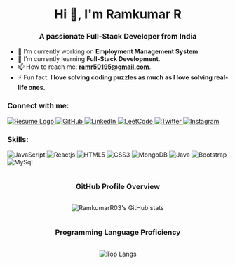 <h1 align="center">Hi 👋, I'm Ramkumar R</h1>
<h3 align="center">A passionate Full-Stack Developer from India</h3>

- 🔭 I’m currently working on **Employment Management System**.
- 🌱 I’m currently learning **Full-Stack Development**.
- 📫 How to reach me: **[ramr50195@gmail.com](mailto:ramr50195@gmail.com)**.
- ⚡ Fun fact: **I love solving coding puzzles as much as I love solving real-life ones.**

<h3 align="left">Connect with me:</h3>
<p align="left">

 <a href="https://drive.google.com/file/d/1gooEfgoo4rePotpgZC5AZ72ghcmI8f_V/view?usp=drivesdk" target="_blank">
    <img src="https://img.shields.io/badge/Resume-4C8BF5?style=for-the-badge&logo=resume&logoColor=white" alt="Resume Logo"/>
</a>


  <a href="https://github.com/RamkumarR03" target="_blank">
    <img src="https://img.shields.io/badge/GitHub-181717?style=for-the-badge&logo=github&logoColor=white" alt="GitHub"/>
  </a>
  <a href="https://www.linkedin.com/in/ramkumar-r-865336250/" target="_blank">
    <img src="https://img.shields.io/badge/LinkedIn-0A66C2?style=for-the-badge&logo=linkedin&logoColor=white" alt="LinkedIn"/>
  </a>
   <a href="https://leetcode.com/u/Ramkumar03/" target="_blank">
  <img src="https://img.shields.io/badge/LeetCode-F7DF1E?style=for-the-badge&logo=leetcode&logoColor=black" alt="LeetCode"/>
</a>

  <a href="https://twitter.com/ramkumar_r" target="_blank">
    <img src="https://img.shields.io/badge/Twitter-1DA1F2?style=for-the-badge&logo=twitter&logoColor=white" alt="Twitter"/>
  </a>
  <a href="https://ig.me/1J34qO2HX2Ros4v" target="_blank">
    <img src="https://img.shields.io/badge/Instagram-E4405F?style=for-the-badge&logo=instagram&logoColor=white" alt="Instagram"/>
  </a>
</p>

<h3 align="left">Skills:</h3>
<p align="left">
  <img src="https://img.shields.io/badge/JavaScript-F7DF1E?style=for-the-badge&logo=javascript&logoColor=black" alt="JavaScript"/>
  <img src="https://img.shields.io/badge/React-61DAFB?style=for-the-badge&logo=react&logoColor=black" alt="Reactjs"/>
  <img src="https://img.shields.io/badge/HTML5-E34F26?style=for-the-badge&logo=html5&logoColor=white" alt="HTML5"/>
  <img src="https://img.shields.io/badge/CSS3-1572B6?style=for-the-badge&logo=css3&logoColor=white" alt="CSS3"/>
  <img src="https://img.shields.io/badge/MongoDB-47A248?style=for-the-badge&logo=mongodb&logoColor=white" alt="MongoDB"/>
  <img src="https://img.shields.io/badge/Java-007396?style=for-the-badge&logo=java&logoColor=white" alt="Java"/>
  <img src="https://img.shields.io/badge/Bootstrap-7952B3?style=for-the-badge&logo=bootstrap&logoColor=white" alt="Bootstrap"/>
  <img src="https://img.shields.io/badge/MySQL-4479A1?style=for-the-badge&logo=mysql&logoColor=white" alt="MySql"/>

</p>

<!-- Left-Aligned Heading for GitHub Profile Overview -->
<!-- Container for centered content -->
<div style="text-align: center;">
  <h3 style="text-align: left; display: inline-block;">GitHub Profile Overview</h3>
  <p>
    <img src="https://github-readme-stats.vercel.app/api?username=RamkumarR03&show_icons=true&hide_title=true&count_private=true&theme=dark" alt="RamkumarR03's GitHub stats"/>
  </p>

  <h3 style="text-align: left; display: inline-block;">Programming Language Proficiency</h3>
  <p>
    <img src="https://github-readme-stats.vercel.app/api/top-langs/?username=RamkumarR03&layout=compact&theme=dark" alt="Top Langs"/>
  </p>
</div>




